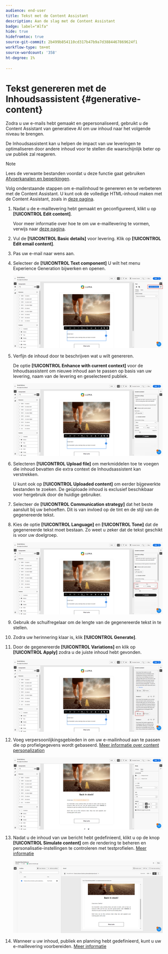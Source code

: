 ```yaml
---
audience: end-user
title: Tekst met de Content Assistant
description: Aan de slag met de Content Assistant
badge: label="Alfa"
hide: true
hidefromtoc: true
source-git-commit: 2b499b854110cd317b47b9a7d3884467869624f1
workflow-type: tm+mt
source-wordcount: '358'
ht-degree: 1%

---
```



# Tekst genereren met de Inhoudsassistent {#generative-content}



Zodra u uw e-mails hebt gemaakt en gepersonaliseerd, gebruikt u de Content Assistant van generatieve AI om uw inhoud naar het volgende niveau te brengen.

De Inhoudsassistent kan u helpen de impact van uw leveringen te optimaliseren door andere inhoud voor te stellen die waarschijnlijk beter op uw publiek zal reageren.

>[!NOTE]
>
>Lees de verwante bestanden voordat u deze functie gaat gebruiken [Afvoerkanalen en beperkingen](generative-gs.md#guardrails-and-limitations).

Volg onderstaande stappen om e-mailinhoud te genereren en te verbeteren met de Content Assistant. U kunt ook de volledige HTML-inhoud maken met de Content Assistant, zoals in [deze pagina](generative-email.md).

1. Nadat u de e-maillevering hebt gemaakt en geconfigureerd, klikt u op **[!UICONTROL Edit content]**.

   Voor meer informatie over hoe te om uw e-maillevering te vormen, verwijs naar [deze pagina](../content/create-email-content.md).

1. Vul de **[!UICONTROL Basic details]** voor levering. Klik op **[!UICONTROL Edit email content]**.

1. Pas uw e-mail naar wens aan.

1. Selecteer de **[!UICONTROL Text component]** U wilt het menu Experience Generation bijwerken en openen.

   ![](assets/text-genai-1.png)

1. Verfijn de inhoud door te beschrijven wat u wilt genereren.

   De optie **[!UICONTROL Enhance with current context]** voor de Inhoudsassistent om nieuwe inhoud aan te passen op basis van uw levering, naam van de levering en geselecteerd publiek.

   ![](assets/text-genai-3.png)

1. Selecteren **[!UICONTROL Upload file]** om merkmiddelen toe te voegen die inhoud bevatten die extra context de Inhoudsassistent kan verstrekken.

   U kunt ook op **[!UICONTROL Uploaded content]** om eerder bijgewerkte bestanden te zoeken. De geüploade inhoud is exclusief beschikbaar voor hergebruik door de huidige gebruiker.

1. Selecteer de **[!UICONTROL Communication strategy]** dat het beste aansluit bij uw behoeften. Dit is van invloed op de tint en de stijl van de gegenereerde tekst.

1. Kies de optie **[!UICONTROL Language]** en **[!UICONTROL Tone]** dat de gegenereerde tekst moet bestaan. Zo weet u zeker dat de tekst geschikt is voor uw doelgroep.

   ![](assets/text-genai-4.png)

1. Gebruik de schuifregelaar om de lengte van de gegenereerde tekst in te stellen.

1. Zodra uw herinnering klaar is, klik **[!UICONTROL Generate]**.

1. Door de gegenereerde **[!UICONTROL Variations]** en klik op **[!UICONTROL Apply]** zodra u de juiste inhoud hebt gevonden.

   ![](assets/text-genai-5.png)

1. Voeg verpersoonlijkingsgebieden in om uw e-mailinhoud aan te passen die op profielgegevens wordt gebaseerd. [Meer informatie over content personalization](../personalization/personalize.md)

   ![](assets/text-genai-6.png)

1. Nadat u de inhoud van uw bericht hebt gedefinieerd, klikt u op de knop **[!UICONTROL Simulate content]** om de rendering te beheren en personalisatie-instellingen te controleren met testprofielen. [Meer informatie](../preview-test/preview-content.md)

   ![](assets/text-genai-7.png)

1. Wanneer u uw inhoud, publiek en planning hebt gedefinieerd, kunt u uw e-maillevering voorbereiden. [Meer informatie](../monitor/prepare-send.md)

